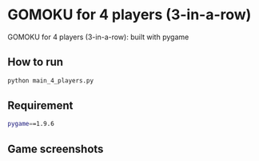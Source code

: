 # GOMOKU for 4 players (3-in-a-row)
GOMOKU for 4 players (3-in-a-row): built with pygame

## How to run
```bash
python main_4_players.py
```

## Requirement
```bash
pygame==1.9.6
```

## Game screenshots
